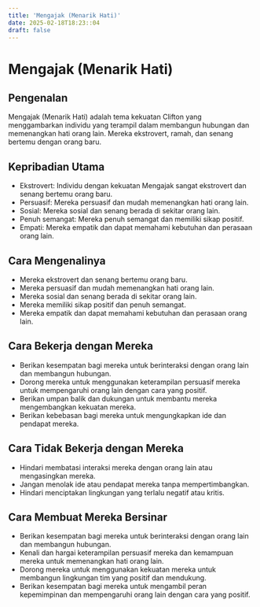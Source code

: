 ```yaml
---
title: 'Mengajak (Menarik Hati)'
date: 2025-02-18T18:23::04
draft: false
---
```


# Mengajak (Menarik Hati)

## Pengenalan

Mengajak (Menarik Hati) adalah tema kekuatan Clifton yang menggambarkan individu yang terampil dalam membangun hubungan dan memenangkan hati orang lain. Mereka ekstrovert, ramah, dan senang bertemu dengan orang baru.

## Kepribadian Utama

- Ekstrovert: Individu dengan kekuatan Mengajak sangat ekstrovert dan senang bertemu orang baru.
- Persuasif: Mereka persuasif dan mudah memenangkan hati orang lain.
- Sosial: Mereka sosial dan senang berada di sekitar orang lain.
- Penuh semangat: Mereka penuh semangat dan memiliki sikap positif.
- Empati: Mereka empatik dan dapat memahami kebutuhan dan perasaan orang lain.

## Cara Mengenalinya

- Mereka ekstrovert dan senang bertemu orang baru.
- Mereka persuasif dan mudah memenangkan hati orang lain.
- Mereka sosial dan senang berada di sekitar orang lain.
- Mereka memiliki sikap positif dan penuh semangat.
- Mereka empatik dan dapat memahami kebutuhan dan perasaan orang lain.

## Cara Bekerja dengan Mereka

- Berikan kesempatan bagi mereka untuk berinteraksi dengan orang lain dan membangun hubungan.
- Dorong mereka untuk menggunakan keterampilan persuasif mereka untuk mempengaruhi orang lain dengan cara yang positif.
- Berikan umpan balik dan dukungan untuk membantu mereka mengembangkan kekuatan mereka.
- Berikan kebebasan bagi mereka untuk mengungkapkan ide dan pendapat mereka.

## Cara Tidak Bekerja dengan Mereka

- Hindari membatasi interaksi mereka dengan orang lain atau mengasingkan mereka.
- Jangan menolak ide atau pendapat mereka tanpa mempertimbangkan.
- Hindari menciptakan lingkungan yang terlalu negatif atau kritis.

## Cara Membuat Mereka Bersinar

- Berikan kesempatan bagi mereka untuk berinteraksi dengan orang lain dan membangun hubungan.
- Kenali dan hargai keterampilan persuasif mereka dan kemampuan mereka untuk memenangkan hati orang lain.
- Dorong mereka untuk menggunakan kekuatan mereka untuk membangun lingkungan tim yang positif dan mendukung.
- Berikan kesempatan bagi mereka untuk mengambil peran kepemimpinan dan mempengaruhi orang lain dengan cara yang positif.
